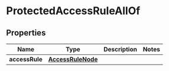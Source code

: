 

# ProtectedAccessRuleAllOf


## Properties

| Name | Type | Description | Notes |
|------------ | ------------- | ------------- | -------------|
|**accessRule** | [**AccessRuleNode**](AccessRuleNode.md) |  |  |



